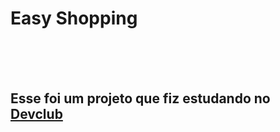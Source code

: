 <h1>Easy Shopping</h1>
<br>
<br>
<br>
<h2>Esse foi um projeto que fiz estudando no <a href="https://lp.devclub.com.br/devclub-oficial">Devclub</a></h2>





